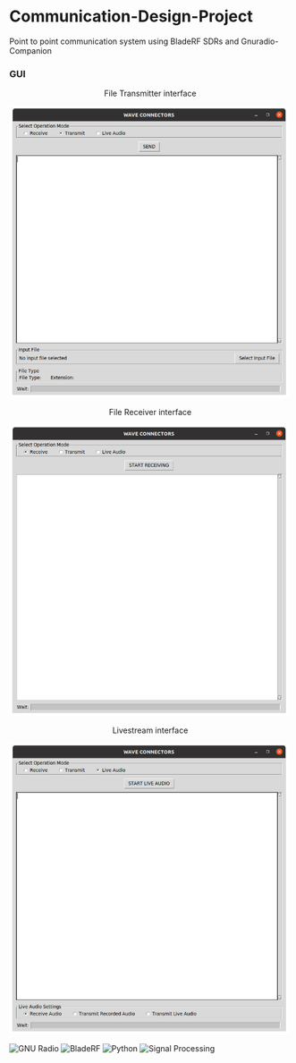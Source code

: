 # Communication-Design-Project
Point to point communication system using BladeRF SDRs and Gnuradio-Companion

<h3>GUI</h3>
<p align="center">File Transmitter interface</p>
<img src="GUIImages\transmit.png" alt="System Diagram" width="500">

<p align="center">File Receiver interface</p>
<img src="GUIImages\receive.png" alt="System Diagram" width="500">

<p align="center">Livestream interface</p>
<img src="GUIImages\liveaudio.png" alt="System Diagram" width="500">

![GNU Radio](https://img.shields.io/badge/GNU%20Radio-Expert-blue)
![BladeRF](https://img.shields.io/badge/BladeRF-Intermediate-green)
![Python](https://img.shields.io/badge/Python-Advanced-yellow)
![Signal Processing](https://img.shields.io/badge/Signal%20Processing-Basics-red)